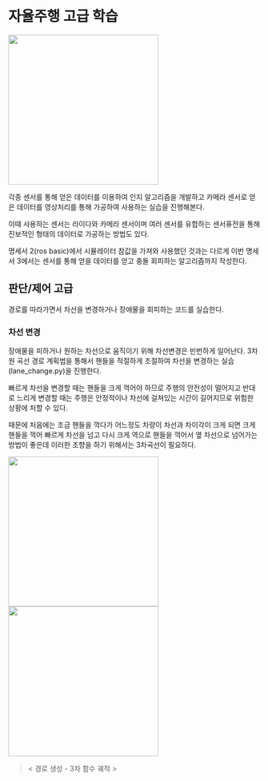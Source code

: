 # 자율주행 고급 학습

<img src="https://user-images.githubusercontent.com/19484971/194983771-0e29ac15-100e-4b75-8e0d-7815e29ce060.PNG" width=300>

각종 센서를 통해 얻은 데이터를 이용하여 인지 알고리즘을 개발하고 카메라 센서로 얻은 데이터를 영상처리를 통해 가공하여 사용하는 실습을 진행해본다.

이때 사용하는 센서는 라이다와 카메라 센서이며 여러 센서를 유합하는 센서퓨전을 통해 진보적인 형태의 데이터로 가공하는 방법도 있다.

명세서 2(ros basic)에서 시뮬레이터 참값을 가져와 사용했던 것과는 다르게 이번 명세서 3에서는 센서를 통해 얻을 데이터를 얻고 충돌 회피하는 알고리즘까지 작성한다.

## 판단/제어 고급

경로를 따라가면서 차선을 변경하거나 장애물을 회피하는 코드를 실습한다.

### 차선 변경

장애물을 피하거나 원하는 차선으로 움직이기 위해 차선변경은 빈번하게 일어난다. 3차원 곡선 경로 계획법을 통해서 핸들을 적절하게 조절하여 차선을 변경하는 실습(lane_change.py)을 진행한다.

빠르게 차선을 변경할 때는 핸들을 크게 꺽어야 하므로 주행의 안전성이 떨어지고 반대로 느리게 변경할 때는 주행은 안정적이나 차선에 걸쳐있는 시간이 길어지므로 위험한 상황에 처할 수 있다.

때문에 처음에는 조금 핸들을 꺽다가 어느정도 차량이 차선과 차이각이 크게 되면 크게 핸들을 꺽어 빠르게 차선을 넘고 다시 크게 역으로 핸들을 꺽어서 옆 차선으로 넘어가는 방법이 좋은데 이러한 조향을 하기 위해서는 3차곡선이 필요하다.

<img src="https://user-images.githubusercontent.com/19484971/188302479-854b8216-6deb-448c-93c3-3418177588a8.png" width=300>

<img src="https://user-images.githubusercontent.com/19484971/188302968-0469cdfd-cde3-4ab7-ac7d-1b6353ade3bd.jpg" width=300>

> < 경로 생성 - 3차 함수 궤적 >

